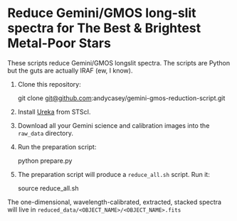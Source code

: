 Reduce Gemini/GMOS long-slit spectra for The Best & Brightest Metal-Poor Stars 
==============================================================================

These scripts reduce Gemini/GMOS longslit spectra. The scripts are Python
but the guts are actually IRAF (ew, I know).

1) Clone this repository:

    git clone git@github.com:andycasey/gemini-gmos-reduction-script.git

2) Install [Ureka](http://ssb.stsci.edu/ureka/1.5.1/) from STScI.

3) Download all your Gemini science and calibration images into the `raw_data`
   directory.

4) Run the preparation script:

    python prepare.py
   
5) The preparation script will produce a `reduce_all.sh` script. Run it:

    source reduce_all.sh


The one-dimensional, wavelength-calibrated, extracted, stacked spectra will 
live in `reduced_data/<OBJECT_NAME>/<OBJECT_NAME>.fits`
